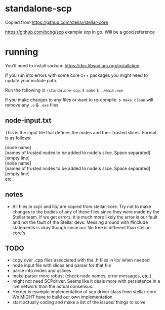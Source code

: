 # standalone-scp
Copied from https://github.com/stellar/stellar-core

https://github.com/bobg/scp
example scp in go.  Will be a good reference

# running
You'll need to install sodium: https://doc.libsodium.org/installation

If you run into errors with some core c++ packages you might need to update your include path.

Run the following in `/standalone-scp`:
`$ make`
`$ ./main.exe`

If you make changes to any files or want to re-compile:
`$ make clean` will remove any `.o` & `.exe` files

## node-input.txt
This is the input file that defines the nodes and their trusted slices.
Format is as follows:

[node name]<br />
[names of trusted nodes to be added to node's slice.  Space separated]<br />
[empty line]<br />
[node name]<br />
[names of trusted nodes to be added to node's slice.  Space separated]<br />
[empty line]<br />
etc.

## notes
 - All files in scp/ and lib/ are copied from stellar-core.  Try not to make changes to the bodies of any of these files since they were made by the Stellar team.  If we get errors, it is much more likely the error is our fault and not the fault of the Stellar devs.  Messing around with #include statements is okay though since our file tree is different than stellar-core's.

## TODO
 - copy over .cpp files associated with the .h files in lib/ when needed
 - node input file with slices and parser for that file
 - parse into nodes and qslices
 - make parser more robust (check node names, error messages, etc.)
 - might not need SCPdriver.  Seems like it deals more with persistence in a live network than the actual consensus.
  - Herder is example implementation of scp driver class from stellar-core.  We MIGHT have to build our own implementation.
 - start actually coding and make a list of the issues/ things to solve